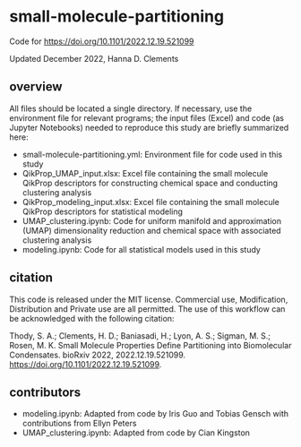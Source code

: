 # small-molecule-partitioning
Code for https://doi.org/10.1101/2022.12.19.521099

Updated December 2022, Hanna D. Clements

## overview
All files should be located a single directory. If necessary, use the environment file for relevant programs; the input files (Excel) and code (as Jupyter Notebooks) needed to reproduce this study are briefly summarized here:

- small-molecule-partitioning.yml: Environment file for code used in this study
- QikProp_UMAP_input.xlsx: Excel file containing the small molecule QikProp descriptors for constructing chemical space and conducting clustering analysis 
- QikProp_modeling_input.xlsx: Excel file containing the small molecule QikProp descriptors for statistical modeling
- UMAP_clustering.ipynb: Code for uniform manifold and approximation (UMAP) dimensionality reduction and chemical space with associated clustering analysis
- modeling.ipynb: Code for all statistical models used in this study


## citation
This code is released under the MIT license. Commercial use, Modification, Distribution and Private use are all permitted. The use of this workflow can be acknowledged with the following citation:

Thody, S. A.; Clements, H. D.; Baniasadi, H.; Lyon, A. S.; Sigman, M. S.; Rosen, M. K. Small Molecule Properties Define Partitioning into Biomolecular Condensates. bioRxiv 2022, 2022.12.19.521099. https://doi.org/10.1101/2022.12.19.521099.

## contributors
- modeling.ipynb: Adapted from code by Iris Guo and Tobias Gensch with contributions from Ellyn Peters
- UMAP_clustering.ipynb: Adapted from code by Cian Kingston
